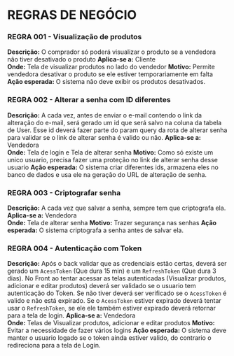 # REGRAS DE NEGÓCIO

### REGRA 001 - Visualização de produtos
**Descrição:** O comprador só poderá visualizar o produto se a vendedora não tiver desativado o produto
**Aplica-se a:** Cliente  
**Onde:** Tela de visualizar produtos no lado do vendedor 
**Motivo:** Permite vendedora desativar o produto se ele estiver temporariamente em falta  
**Ação esperada:** O sistema não deve exibir os produtos desativados.

### REGRA 002 - Alterar a senha com ID diferentes
**Descrição:** A cada vez, antes de enviar o e-mail contendo o link da alteração do e-mail, será gerado um id que será salvo na coluna da tabela de User. Esse id deverá fazer parte do param query da rota de alterar senha  para validar se o link de alterar senha é valido ou não.
**Aplica-se a:** Vendedora  
**Onde:** Tela de login e Tela de alterar senha
**Motivo:** Como só existe um unico usuario, precisa fazer uma proteção no link de alterar senha desse usuario
**Ação esperada:** O sistema criar diferentes ids, armazena eles no banco de dados e usa ele na geração do URL de alteração de senha.

### REGRA 003 - Criptografar senha
**Descrição:** A cada vez que salvar a senha, sempre tem que criptografa ela.
**Aplica-se a:** Vendedora  
**Onde:** Tela de alterar senha
**Motivo:** Trazer segurança nas senhas
**Ação esperada:** O sistema criptografa a senha antes de salvar ela.

### REGRA 004 - Autenticação com Token
**Descrição:** Após o back validar que as credenciais estão certas, deverá ser gerado um ``AcessToken`` (Que dura 15 min) e um ``RefreshToken`` (Que dura 3 dias). No Front ao tentar acessar as telas autenticadas (Visualizar produtos, adicionar e editar produtos) deverá ser validado se o usuario tem autenticação do Token. Se não tiver deverá ser verificado se o ``AcessToken`` é valido e não está expirado. Se o ``AcessToken`` estiver expirado deverá tentar usar o ``RefreshToken``, se ele ele também estiver expirado deverá retornar para a tela de login.
**Aplica-se a:** Vendedora  
**Onde:** Telas de Visualizar produtos, adicionar e editar produtos
**Motivo:** Evitar a necessidade de fazer vários logins
**Ação esperada:** O sistema deve manter o usuario logado se o token ainda estiver valido, do contrario o redireciona para a tela de Login.